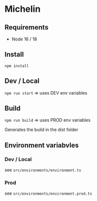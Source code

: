 # Michelin

## Requirements

- Node 16 / 18

## Install

```npm install```

## Dev / Local

```npm run start```
=> uses DEV env variables

## Build

```npm run build```
=> uses PROD env variables

Generates the build in the dist folder

## Environment variabvles

### Dev / Local

see ```src/environments/environment.ts```

### Prod

see ```src/environments/environment.prod.ts```
